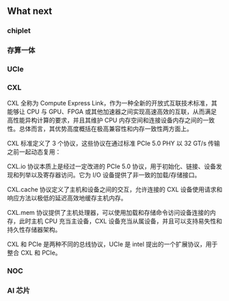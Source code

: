 ## What next

### chiplet

### 存算一体

### UCIe

### CXL

CXL 全称为 Compute Express Link，作为一种全新的开放式互联技术标准，其能够让 CPU 与 GPU、FPGA 或其他加速器之间实现高速高效的互联，从而满足高性能异构计算的要求，并且其维护 CPU 内存空间和连接设备内存之间的一致性。总体而言，其优势高度概括在极高兼容性和内存一致性两方面上。

CXL 标准定义了 3 个协议，这些协议在通过标准 PCIe 5.0 PHY 以 32 GT/s 传输之前一起动态复用：

CXL.io 协议本质上是经过一定改进的 PCIe 5.0 协议，用于初始化、链接、设备发现和列举以及寄存器访问。它为 I/O 设备提供了非一致的加载/存储接口。

CXL.cache 协议定义了主机和设备之间的交互，允许连接的 CXL 设备使用请求和响应方法以极低的延迟高效地缓存主机内存。

CXL.mem 协议提供了主机处理器，可以使用加载和存储命令访问设备连接的内存，此时主机 CPU 充当主设备，CXL 设备充当从属设备，并且可以支持易失性和持久性存储器架构。

CXL 和 PCIe 是两种不同的总线协议，UCIe 是 intel 提出的一个扩展协议，用于整合 CXL 和 PCIe。

### NOC

### AI 芯片
